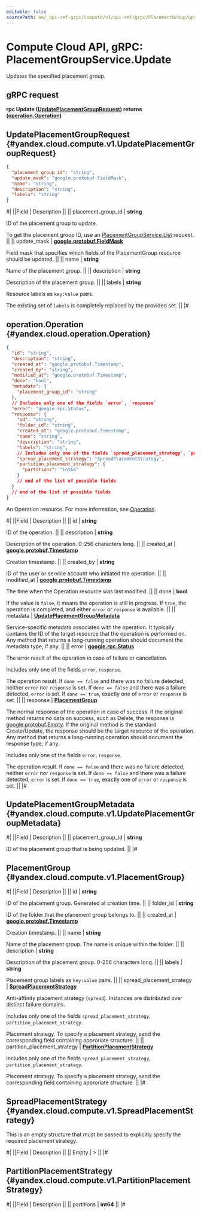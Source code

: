 ```yaml
---
editable: false
sourcePath: en/_api-ref-grpc/compute/v1/api-ref/grpc/PlacementGroup/update.md
---
```


# Compute Cloud API, gRPC: PlacementGroupService.Update

Updates the specified placement group.

## gRPC request

**rpc Update ([UpdatePlacementGroupRequest](#yandex.cloud.compute.v1.UpdatePlacementGroupRequest)) returns ([operation.Operation](#yandex.cloud.operation.Operation))**

## UpdatePlacementGroupRequest {#yandex.cloud.compute.v1.UpdatePlacementGroupRequest}

```json
{
  "placement_group_id": "string",
  "update_mask": "google.protobuf.FieldMask",
  "name": "string",
  "description": "string",
  "labels": "string"
}
```

#|
||Field | Description ||
|| placement_group_id | **string**

ID of the placement group to update.

To get the placement group ID, use an [PlacementGroupService.List](/docs/compute/api-ref/grpc/PlacementGroup/list#List) request. ||
|| update_mask | **[google.protobuf.FieldMask](https://developers.google.com/protocol-buffers/docs/reference/csharp/class/google/protobuf/well-known-types/field-mask)**

Field mask that specifies which fields of the PlacementGroup resource should be updated. ||
|| name | **string**

Name of the placement group. ||
|| description | **string**

Description of the placement group. ||
|| labels | **string**

Resource labels as `key:value` pairs.

The existing set of `labels` is completely replaced by the provided set. ||
|#

## operation.Operation {#yandex.cloud.operation.Operation}

```json
{
  "id": "string",
  "description": "string",
  "created_at": "google.protobuf.Timestamp",
  "created_by": "string",
  "modified_at": "google.protobuf.Timestamp",
  "done": "bool",
  "metadata": {
    "placement_group_id": "string"
  },
  // Includes only one of the fields `error`, `response`
  "error": "google.rpc.Status",
  "response": {
    "id": "string",
    "folder_id": "string",
    "created_at": "google.protobuf.Timestamp",
    "name": "string",
    "description": "string",
    "labels": "string",
    // Includes only one of the fields `spread_placement_strategy`, `partition_placement_strategy`
    "spread_placement_strategy": "SpreadPlacementStrategy",
    "partition_placement_strategy": {
      "partitions": "int64"
    }
    // end of the list of possible fields
  }
  // end of the list of possible fields
}
```

An Operation resource. For more information, see [Operation](/docs/api-design-guide/concepts/operation).

#|
||Field | Description ||
|| id | **string**

ID of the operation. ||
|| description | **string**

Description of the operation. 0-256 characters long. ||
|| created_at | **[google.protobuf.Timestamp](https://developers.google.com/protocol-buffers/docs/reference/google.protobuf#timestamp)**

Creation timestamp. ||
|| created_by | **string**

ID of the user or service account who initiated the operation. ||
|| modified_at | **[google.protobuf.Timestamp](https://developers.google.com/protocol-buffers/docs/reference/google.protobuf#timestamp)**

The time when the Operation resource was last modified. ||
|| done | **bool**

If the value is `false`, it means the operation is still in progress.
If `true`, the operation is completed, and either `error` or `response` is available. ||
|| metadata | **[UpdatePlacementGroupMetadata](#yandex.cloud.compute.v1.UpdatePlacementGroupMetadata)**

Service-specific metadata associated with the operation.
It typically contains the ID of the target resource that the operation is performed on.
Any method that returns a long-running operation should document the metadata type, if any. ||
|| error | **[google.rpc.Status](https://cloud.google.com/tasks/docs/reference/rpc/google.rpc#status)**

The error result of the operation in case of failure or cancellation.

Includes only one of the fields `error`, `response`.

The operation result.
If `done == false` and there was no failure detected, neither `error` nor `response` is set.
If `done == false` and there was a failure detected, `error` is set.
If `done == true`, exactly one of `error` or `response` is set. ||
|| response | **[PlacementGroup](#yandex.cloud.compute.v1.PlacementGroup)**

The normal response of the operation in case of success.
If the original method returns no data on success, such as Delete,
the response is [google.protobuf.Empty](https://developers.google.com/protocol-buffers/docs/reference/google.protobuf#google.protobuf.Empty).
If the original method is the standard Create/Update,
the response should be the target resource of the operation.
Any method that returns a long-running operation should document the response type, if any.

Includes only one of the fields `error`, `response`.

The operation result.
If `done == false` and there was no failure detected, neither `error` nor `response` is set.
If `done == false` and there was a failure detected, `error` is set.
If `done == true`, exactly one of `error` or `response` is set. ||
|#

## UpdatePlacementGroupMetadata {#yandex.cloud.compute.v1.UpdatePlacementGroupMetadata}

#|
||Field | Description ||
|| placement_group_id | **string**

ID of the placement group that is being updated. ||
|#

## PlacementGroup {#yandex.cloud.compute.v1.PlacementGroup}

#|
||Field | Description ||
|| id | **string**

ID of the placement group. Generated at creation time. ||
|| folder_id | **string**

ID of the folder that the placement group belongs to. ||
|| created_at | **[google.protobuf.Timestamp](https://developers.google.com/protocol-buffers/docs/reference/google.protobuf#timestamp)**

Creation timestamp. ||
|| name | **string**

Name of the placement group.
The name is unique within the folder. ||
|| description | **string**

Description of the placement group. 0-256 characters long. ||
|| labels | **string**

Placement group labels as `key:value` pairs. ||
|| spread_placement_strategy | **[SpreadPlacementStrategy](#yandex.cloud.compute.v1.SpreadPlacementStrategy)**

Anti-affinity placement strategy (`spread`). Instances are distributed
over distinct failure domains.

Includes only one of the fields `spread_placement_strategy`, `partition_placement_strategy`.

Placement strategy. To specify a placement strategy, send the corresponding
field containing approriate structure. ||
|| partition_placement_strategy | **[PartitionPlacementStrategy](#yandex.cloud.compute.v1.PartitionPlacementStrategy)**

Includes only one of the fields `spread_placement_strategy`, `partition_placement_strategy`.

Placement strategy. To specify a placement strategy, send the corresponding
field containing approriate structure. ||
|#

## SpreadPlacementStrategy {#yandex.cloud.compute.v1.SpreadPlacementStrategy}

This is an empty structure that must be passed to explicitly
specify the required placement strategy.

#|
||Field | Description ||
|| Empty | > ||
|#

## PartitionPlacementStrategy {#yandex.cloud.compute.v1.PartitionPlacementStrategy}

#|
||Field | Description ||
|| partitions | **int64** ||
|#